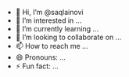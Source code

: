 - 👋 Hi, I’m @saqlainovi
- 👀 I’m interested in ...
- 🌱 I’m currently learning ...
- 💞️ I’m looking to collaborate on ...
- 📫 How to reach me ...
- 😄 Pronouns: ...
- ⚡ Fun fact: ...

<!---
saqlainovi/saqlainovi is a ✨ special ✨ repository because its `README.md` (this file) appears on your GitHub profile.
You can click the Preview link to take a look at your changes.
--->
